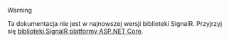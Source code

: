 > [!WARNING]
> Ta dokumentacja nie jest w najnowszej wersji biblioteki SignalR. Przyjrzyj się [biblioteki SignalR platformy ASP.NET Core](/aspnet/core/signalr/introduction).
